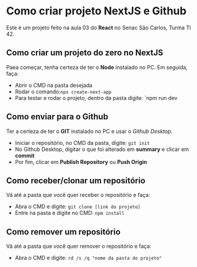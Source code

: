# Como criar projeto NextJS e Github
Este é um projeto feito na aula 03 do __React__ no Senac São Carlos, Turma TI 42.

## Como criar um projeto do zero no NextJS
Paea começar, tenha certeza de ter o __Node__ instalado no PC. Em seguida, faça:
- Abrir o CMD na pasta desejada
- Rodar o comando:`npx create-next-app`
- Para testar e rodar o projeto, dentro da pasta digite: `npm run dev

## Como enviar para o Github
Ter a certeza de ter o __GIT__ instalado no PC e usar o _Github Desktop_.
- Iniciar o repositório, no CMD da pasta, digite: `git init`
- No Github Desktop, digitar o que foi alterado em __summary__ e clicar em __commit__
- Por fim, clicar em __Publish Repository__ ou __Push Origin__

## Como receber/clonar um repositório
Vá até a pasta que você quer receber o repositório e faça:
- Abra o CMD e digite: `git clone [link do projeto]`
- Entre na pasta e digite no CMD: `npm install`

## Como remover um repositório 
Vá até a pasta que você quer remover o repositório e faça:
- Abra o CMD e digite: `rd /s /q "nome da pasta do projeto"` 

